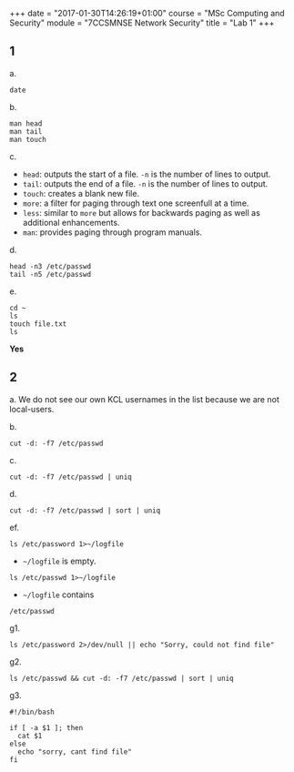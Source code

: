 +++
date = "2017-01-30T14:26:19+01:00"
course = "MSc Computing and Security"
module = "7CCSMNSE Network Security"
title = "Lab 1"
+++

## 1

a.
```
date
```

b.
```
man head
man tail
man touch
```

c.

- `head`: outputs the start of a file. `-n` is the number of lines to output.
- `tail`: outputs the end of a file. `-n` is the number of lines to output.
- `touch`: creates a blank new file.
- `more`: a filter for paging through text one screenfull at a time.
- `less`: similar to `more` but allows for backwards paging as well as additional enhancements.
- `man`: provides paging through program manuals.

d.

```
head -n3 /etc/passwd
tail -n5 /etc/passwd
```

e.

```
cd ~
ls
touch file.txt
ls
```

**Yes**

## 2

a. We do not see our own KCL usernames in the list because we are not local-users.

b.
```
cut -d: -f7 /etc/passwd
```

c.
```
cut -d: -f7 /etc/passwd | uniq
```

d.
```
cut -d: -f7 /etc/passwd | sort | uniq
```

ef.
```
ls /etc/password 1>~/logfile
```
 - `~/logfile` is empty.

```
ls /etc/passwd 1>~/logfile
```
 - `~/logfile` contains
 ```
 /etc/passwd
 ```

g1.

```
ls /etc/password 2>/dev/null || echo "Sorry, could not find file"
```

g2.

```
ls /etc/passwd && cut -d: -f7 /etc/passwd | sort | uniq
```


g3.
```
#!/bin/bash

if [ -a $1 ]; then
  cat $1
else
  echo "sorry, cant find file"
fi
```
